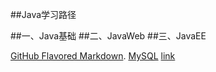 ##Java学习路径

##一、Java基础
##二、JavaWeb
##三、JavaEE
 
 [GitHub Flavored Markdown](https://guides.github.com/features/mastering-markdown/).
 [MySQL](https://github.com/shanqingpeng/shanqingpeng.github.io/blob/main/MySQL.md)
 [link](https://note.youdao.com/)
 
 

